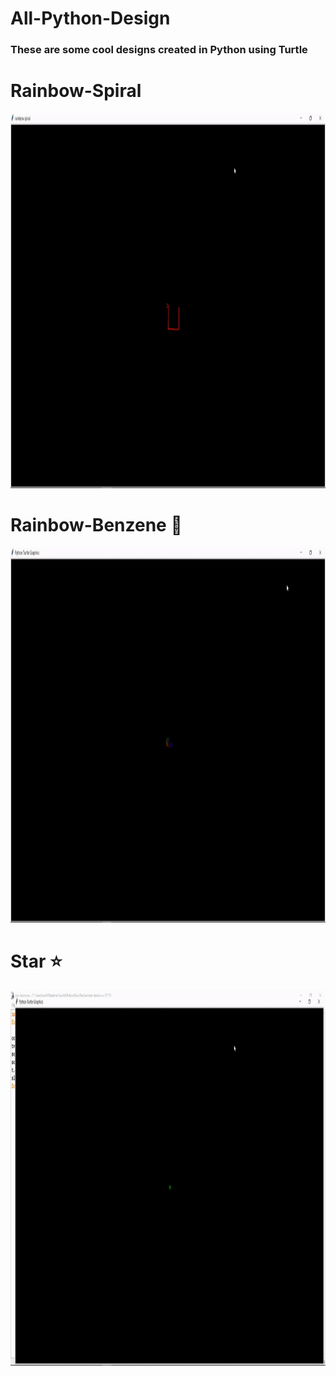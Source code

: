 # All-Python-Design
### These are some cool designs created in Python using Turtle

# Rainbow-Spiral 
<img src="rainbow-spiral.gif" width="1000" height="600" />

# Rainbow-Benzene 🌈
<img src="rainbow-benzene.gif" width="1000" height="600" />

# Star ⭐
<img src="star.gif" width="1000" height="600" />



